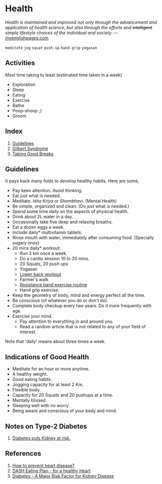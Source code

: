 Health
====================
*Health is maintained and improved not only through the advancement and application of health science, but also through the efforts and <del>intelligent</del> _simple_  lifestyle choices of the individual and society.* -- [myenglishpages.com](https://www.myenglishpages.com/site_php_files/reading-health-tips.php)


`meditate` `jog` `squat` `push-up` `hand-grip` `yogasan`

## Activities
Most time taking to least (estimated time taken in a week)

* Exploration
* Sleep
* Eating
* Exercise
* Bathe
* Poop-shoop ;)
* Groom


## Index
1. [Guidelines](#guidelines)
2. [Gilbert Syndrome](gilbert_syndrome/index.html)
3. [Taking Good Breaks](https://zapier.com/blog/better-breaks/)

<a name="guidelines"></a>
## Guidelines

It pays back many folds to develop healthy habits. Here are some,

* Pay keen attention. Avoid thinking.
* Eat _just_ what is needed..
* Meditate. *Isha Kriya* or *Shambhavi*. (Mental Health)
* Be simple, organized and clean. (Do _just_ what is needed.)
* Spend some time daily on the aspects of physical health.
* Drink about 2L water in a day.
* Occasionally take five deep and relaxing breaths.
* Eat a dozen eggs a week.
* Include daily\* multivitamin tablets.
* Rinse mouth with water, immediately after consuming food. (Specially sugary ones)
* 20 mins daily\* workout:
   * Run 3 km once a week.
   * Do a cardio session 10 to 20 mins.
   * 20 Squats, 20 push ups
   * Yogasan
   * [Lower back workout](https://8fit.com/fitness/best-exercises-for-lower-back-pain-relief/)
   * Farmer's walk
   * [Resistance band exercise routine](https://www.youtube.com/watch?v=FLNaG45ZiiA)
   * Hand grip exercise.
* Keep the geometry of body, mind and energy perfect all the time.
* Be _conscious_ (of whatever you do or don't do).
* Complete body checkup every two years. Do it more frequently with age.
* Exercise your mind.
   * Pay attention to everything in and around you.
   * Read a random article that is not related to any of your field of interest.

Note that 'daily' means about three times a week.

Indications of Good Health
---------------------------
* Meditate for an hour or more anytime.
* A healthy weight.
* Good eating habits.
* Jogging capacity for at least 2 Km.
* Flexible body.
* Capacity for 20 Squats and 20 pushups at a time.
* Mentally blissed.
* Sleeping well with no worry.
* Being aware and conscious of your body and mind.


## Notes on Type-2 Diabetes
1. [Diabetes puts Kidney at risk.][3]


References
--------------
1. [How to prevent heart disease?][1]
2. [DASH Eating Plan - for a healthy Heart][2]
3. [Diabetes - A Major Risk Factor for Kidney Disease][3]

[1]: https://medlineplus.gov/howtopreventheartdisease.html
[2]: https://medlineplus.gov/dasheatingplan.html
[3]: https://www.kidney.org/atoz/content/diabetes
<br/> <br/>

